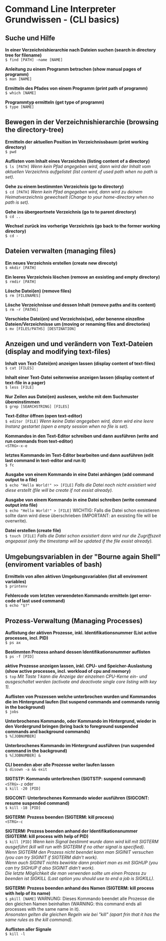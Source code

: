 # Command Line Interpreter Grundwissen - (CLI basics)  


## Suche und Hilfe  

**In einer Verzeichnishierarchie nach Dateien suchen (search in directory tree for filename)**  
`$ find [PATH] -name [NAME]`

**Anleitung zu einem Programm betrachen (show manual pages of programm)**  
`$ man [NAME]`

**Ermitteln des Pfades von einem Programm (print path of programm)**  
`$ which [NAME]`

**Programmtyp ermitteln (get type of programm)**  
`$ type [NAME]`


## Bewegen in der Verzeichnishierarchie (browsing the directory-tree)  

**Ermitteln der aktuellen Position im Verzeichnissbaum (print working directory)**  
`$ pwd`

**Auflisten vom Inhalt eines Verzeichnis (listing content of a directory)**  
`$ ls [PATH]`
_Wenn kein Pfad angegeben wird, dann wird der Inhalt vom aktuellen Verzeichnis aufgelistet (list content of used path when no path is set)._  

**Gehe zu einem bestimmten Verzeichnis (go to directory)**  
`$ cd [PATH]`
_Wenn kein Pfad angegeben wird, dann wird zu deinem Heimatverzeichnis gewechselt (Change to your home-directory when no path is set)._  

**Gehe ins übergeortnete Verzeichnis (go to to parent directory)**  
`$ cd ..`

**Wechsel zurück ins vorherige Verzeichnis (go back to the former working directory)**  
`$ cd -`



## Dateien verwalten (managing files)  

**Ein neues Verzeichnis erstellen (create new direcoty)**  
`$ mkdir [PATH]`

**Ein leeres Verzeichnis löschen (remove an exsisting and empty directory)**  
`$ rmdir [PATH]`

**Lösche Datei(en) (remove files)**  
`$ rm [FILENAMES]`

**Lösche Verzeichnisse und dessen Inhalt (remove paths and its content)**  
`$ rm -r [PATHS]`

**Verschiebe Datei(en) und Verzeichnis(se), oder benenne einzellne Dateien/Verzeichnisse um (moving or renaming files and directories)**  
`$ mv [FILES/PATHS] [DESTINATION]`



## Anzeigen und und verändern von Text-Dateien (display and modifying text-files)  

**Inhalt von Text-Datei(en) anzeigen lassen (display content of text-files)**  
`$ cat [FILES]`

**Inhalt einer Text-Datei seitenweise anzeigen lassen (display content of text-file in a pager)**  
`$ less [FILE]`

**Nur Zeilen aus Datei(en) auslesen, welche mit dem Suchmuster übereinstimmen**  
`$ grep [SEARCHSTRING] [FILES]`

**Text-Editor öffnen (open text-editor)**  
`$ editor [FILE]`
_Wenn keine Datei angegeben wird, dann wird eine leere Instanz gestartet (open a empty session when no file is set)._  

**Kommandos in den Text-Editor schreiben und dann ausführen (write and run commands from text-editor)**  
`<STRG>-x-e`

**letztes Kommando im Text-Editor bearbeiten und dann ausführen (edit last command in text-editor and run it)**  
`$ fc`

**Ausgabe von einem Kommando in eine Datei anhängen (add command output to a file)**  
`$ echo "Hello World!" >> [FILE]`
_Falls die Datei noch nicht exsistiert wird diese erstellt (file will be create if not exsist already)._  

**Ausgabe von einem Kommando in eine Datei schreiben (write command output into file)**  
`$ echo "Hello World!" > [FILE]`
WICHTIG: Falls die Datei schon exsistieren sollte dann wird diese überschrieben (IMPORTANT: an exsisting file will be overwrite).  

**Datei erstellen (create file)**  
`$ touch [FILE]`
_Falls die Datei schon exsistiert dann wird nur die Zugriffszeit angepasst (only the timestamp will be updated if the file exsist already)._  



## Umgebungsvariablen in der "Bourne again Shell" (enviroment variables of bash)  

**Ermitteln von allen aktiven Umgebungsvariablen (list all enviroment variables)**  
`$ printenv`

**Fehlercode vom letzten verwendeten Kommando ermitteln (get error-code of last used command)**  
`$ echo "$?"`



## Prozess-Verwaltung (Managing Processes)  

**Auflistung der aktiven Prozesse, inkl. Identifikationsnummer (List active processes, incl. PID)**  
`$ ps ax`

**Bestimmten Prozess anhand dessen Identifikationsnummer auflisten**  
`$ ps -f [PID]`

**aktive Prozesse anzeigen lassen, inkl. CPU- und Speicher-Auslastung (show active processes, incl. workload of cpu and memory)**  
`$ top`
_Mit Taste 1 kann die Anzeige der einzelnen CPU-Kerne ein- und ausgeschaltet werden (activate and deactivate single core listing with key 1)._  

**Auflisten von Prozessen welche unterbrochen wurden und Kommandos die im Hintergrund laufen (list suspend commands and commands runnig in the background)**  
`$ jobs`

**Unterbrochenes Kommando, oder Kommando im Hintergrund, wieder in den Vordergrund bringen (bring back to foreground suspended commands and background commands)**  
`$ %[JOBNUMBER]`

**Unterbrochenes Kommando im Hintergrund ausführen (run suspended command in the background)**  
`$ %[JOBNUMBER] &`

**CLI beenden aber alle Prozesse weiter laufen lassen**  
`$ disown -a && exit`

**SIGTSTP: Kommando unterbrechen (SIGTSTP: suspend command)**  
`<STRG>-z`
oder  
`$ kill -20 [PID]`

**SIGCONT: Unterbrochenes Kommando wieder ausführen (SIGCONT: resume suspended command)**  
`$ kill -18 [PID]`

**SIGTERM: Prozess beenden (SIGTERM: kill process)**  
`<STRG>-c`

**SIGTERM: Prozess beenden anhand der Identifikationsnummer (SIGTERM: kill process with help of PID)**  
`$ kill [PID]`
_Wenn kein Signal bestimmt wurde dann wird kill mit SIGTERM ausgeführt (kill will run with SIGTERM if no other signal is specified)._  
_Wenn SIGTERM den Prozess nicht beendet kann man SIGINIT versuchen (you can try SIGINIT if SIGTERM didn't work)._  
_Wenn auch SIGINIT nichts bewirkte dann probiert man es mit SIGHUP (you can try SIGHUP if also SIGINIT didn't work)._  
_Die letzte Möglichkeit die man verwenden sollte um einen Prozess zu beenden ist SIGKILL (Last option you should use to end a job is SIGKILL)._  

**SIGTERM: Prozess beenden anhand des Namen (SIGTERM: kill process with help of its name)**  
`$ pkill [NAME]`
WARNUNG: Dieses Kommando beendet alle Prozesse die den gleichen Namen beinhalten (WARNING: this command ends all processes with the same name in it).  
_Ansonsten gelten die gleichen Regeln wie bei "kill" (apart frin that it has the same rules as the kill command)._  

**Auflisten aller Signale**  
`$ kill -l`





